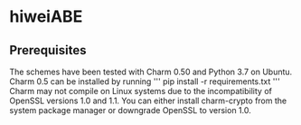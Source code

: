 # hiweiABE
## Prerequisites
The schemes have been tested with Charm 0.50 and Python 3.7 on Ubuntu. Charm 0.5 can be installed by running 
'''
 pip install -r requirements.txt
'''
Charm may not compile on Linux systems due to the incompatibility of OpenSSL versions 1.0 and 1.1. You can either install charm-crypto from the system package manager or downgrade OpenSSL to version 1.0.
